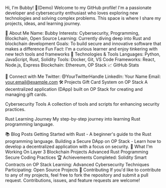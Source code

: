 Hi, I'm Bubby! 👋(Demo)
Welcome to my GitHub profile! I'm a passionate developer and cybersecurity enthusiast who loves exploring new technologies and solving complex problems. This space is where I share my projects, ideas, and learning journey.

🚀 About Me
Name: Bubby
Interests: Cybersecurity, Programming, Blockchain, Open Source
Learning: Currently diving deep into Rust and blockchain development
Goals: To build secure and innovative software that makes a difference
Fun Fact: I'm a curious learner and enjoy tinkering with new tech tools and frameworks
🔧 Technologies & Tools
Languages: Python, JavaScript, Rust, Solidity
Tools: Docker, Git, VS Code
Frameworks: React, Node.js, Express
Blockchain: Ethereum, OP Stack
📈 GitHub Stats

🔗 Connect with Me
Twitter: @YourTwitterHandle
LinkedIn: Your Name
Email: your.email@example.com
🛠️ Projects
Gift Card System on OP Stack
A decentralized application (DApp) built on OP Stack for creating and managing gift cards.

Cybersecurity Tools
A collection of tools and scripts for enhancing security practices.

Rust Learning Journey
My step-by-step journey into learning Rust programming language.

📚 Blog Posts
Getting Started with Rust - A beginner's guide to the Rust programming language.
Building a Secure DApp on OP Stack - Learn how to develop a decentralized application with a focus on security.
🎯 What I'm Working On
Layer 3 Blockchain Projects
Advanced Rust Programming
Secure Coding Practices
🏆 Achievements
Completed: Solidity Smart Contracts on OP Stack
Learning: Advanced Cybersecurity Techniques
Participating: Open Source Projects
🤝 Contributing
If you'd like to contribute to any of my projects, feel free to fork the repository and submit a pull request. Contributions, issues, and feature requests are welcome!

